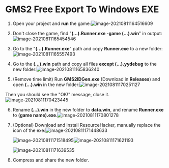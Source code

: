 # GMS2 Free Export To Windows EXE

1. Open your project and **run** the game:![image-20210811164516609](D:\Projects\CSharp\GMS2FreeExportToWin\README.assets\image-20210811164516609.png)

2. Don't close the game, find "**(...).Runner.exe -game (...).win**" in output:![image-20210811165454546](D:\Projects\CSharp\GMS2FreeExportToWin\README.assets\image-20210811165454546.png)
3. Go to the "**(...).Runner.exe**" path and copy **Runner.exe** to a new folder:![image-20210811165557493](D:\Projects\CSharp\GMS2FreeExportToWin\README.assets\image-20210811165557493.png)

4. Go to the **(...).win** path and copy all files **except (...).yydebug** to the new folder:![image-20210811165836240](D:\Projects\CSharp\GMS2FreeExportToWin\README.assets\image-20210811165836240.png)

5.  (Remove time limit) Run **GMS2IDGen.exe** (Download in **Releases**) and open **(...).win** in the new folder:![image-20210811170251127](D:\Projects\CSharp\GMS2FreeExportToWin\README.assets\image-20210811170251127.png)

   Then you should see the "OK!" message, close it.![image-20210811170423445](D:\Projects\CSharp\GMS2FreeExportToWin\README.assets\image-20210811170423445.png)

   6. Rename **(...).win** in the new folder to **data.win**, and rename **Runner.exe** to **(game name).exe**.![image-20210811170801278](D:\Projects\CSharp\GMS2FreeExportToWin\README.assets\image-20210811170801278.png)

   7. (Optional) Download and install ResourceHacker, manually replace the icon of the exe:![image-20210811171448633](D:\Projects\CSharp\GMS2FreeExportToWin\README.assets\image-20210811171448633.png)

      ![image-20210811171518495](D:\Projects\CSharp\GMS2FreeExportToWin\README.assets\image-20210811171518495.png)![image-20210811171621193](D:\Projects\CSharp\GMS2FreeExportToWin\README.assets\image-20210811171621193.png)

      ![image-20210811171639535](D:\Projects\CSharp\GMS2FreeExportToWin\README.assets\image-20210811171639535.png)

      

   8. Compress and share the new folder.
